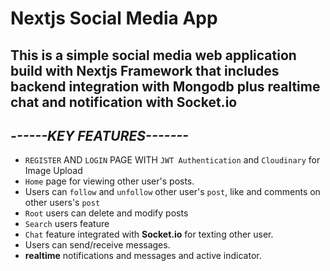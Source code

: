 # Nextjs Social Media App

## This is a simple social media web application build with **Nextjs** Framework that includes backend integration with **Mongodb** plus realtime chat and notification with **Socket.io**

## ***------KEY FEATURES-------***

 - `REGISTER` AND `LOGIN` PAGE WITH `JWT Authentication` and `Cloudinary` for Image Upload
 - `Home` page for viewing other user's posts.
 - Users can `follow` and `unfollow` other user's `post`, like and comments on other users's `post`
 - `Root` users can delete and modify posts
 - `Search` users feature
 - `Chat` feature integrated with **Socket.io** for texting other user.
 - Users can send/receive messages.
 - **realtime** notifications and messages and active indicator.